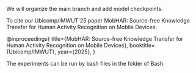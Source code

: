 
We will organize the main branch and add model checkpoints.

To cite our Ubicomp/IMWUT'25 paper MobHAR: Source-free Knowledge Transfer for Human Activity Recognition on Mobile Devices:

@inproceedings{
  title={MobHAR: Source-free Knowledge Transfer for Human Activity Recognition on Mobile Devices},
  booktitle={Ubicomp/IMWUT},
  year={2025},
}

The experiments can be run by bash files in the folder of Bash. 
